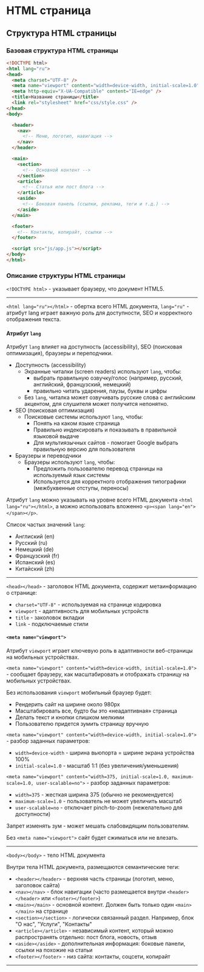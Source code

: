 # HTML страница

## Структура HTML страницы

### Базовая структура HTML страницы

```html
<!DOCTYPE html>
<html lang="ru">
<head>
  <meta charset="UTF-8" />
  <meta name="viewport" content="width=device-width, initial-scale=1.0" />
  <meta http-equiv="X-UA-Compatible" content="IE=edge" />
  <title>Название страницы</title>
  <link rel="stylesheet" href="css/style.css" />
</head>
<body>

  <header>
    <nav>
      <!-- Меню, логотип, навигация -->
    </nav>
  </header>

  <main>
    <section>
      <!-- Основной контент -->
    </section>
    <article>
      <!-- Статья или пост блога -->
    </article>
    <aside>
      <!-- Боковая панель (ссылки, реклама, теги и т.д.) -->
    </aside>
  </main>

  <footer>
    <!-- Контакты, копирайт, ссылки -->
  </footer>

  <script src="js/app.js"></script>
</body>
</html>
```

### Описание структуры HTML страницы

`<!DOCTYPE html>` - указывает браузеру, что документ HTML5.

---

`<html lang="ru"></html>` - обертка всего HTML документа, `lang="ru"` - атрибут lang играет важную роль для доступности,
SEO и корректного отображения текста.

#### Атрибут `lang`

Атрибут `lang` влияет на доступность (accessibility), SEO (поисковая оптимизация), браузеры и переподчики.

- Доступность (accessibility)
  - Экранные читалки (screen readers) используют `lang`, чтобы:
    - выбрать правильную озвучку/голос (например, русский, английский, французский, немецкий)
    - правильно читать ударения, паузы, буквы и цифры
  - Без `lang`, читалка может озвучивать русские слова с английским акцентом, для слушителя может получится непонятно.
- SEO (поисковая оптимизация)
  - Поисковые системы используют `lang`, чтобы:
    - Понять на каком языке страница
    - Правильно индексировать и показывать в правильной языковой выдаче
    - Для мультиязычных сайтов - помогает Google выбрать правильную версию для пользователя
- Браузеры и переводчики
  - Браузеры используют `lang`, чтобы:
    - Предложить пользователю перевод страницы на используемый язык системы
    - Используется для корректного отображения типографики (межбуквенные отступы, переносы)

Атрибут `lang` можно указывать на уровне всего HTML документа `<html lang="ru"></html>`, а можно использовать
вложенно `<p><span lang="en"></span></p>`.

Список частых значений `lang`:
- Англиский (en)
- Русский (ru)
- Немецкий (de)
- Французский (fr)
- Испанский (es)
- Китайский (zh)

---

`<head></head>` - заголовок HTML документа, содержит метаинформацию о странице:
* `charset="UTF-8"` - используемая на странице кодировка
* `viewport` - адаптивность для мобильных устройств
* `title` - заколовок вкладки
* `link` - подключаемые стили

#### `<meta name="viewport">` 
Атрибут `viewport` играет ключевую роль в адаптивности веб-страницы на мобильных устройствах.

`<meta name="viewport" content="width=device-width, initial-scale=1.0">` - сообщает браузеру, как масштабировать и 
отображать страницу на мобильных устройствах.

Без использования `viewport` мобильный браузер будет:
* Рендерить сайт на ширине около 980px
* Масштабировать все, будто бы это «неадаптивная» страница
* Делать текст и кнопки слишком мелкими
* Пользователю придется зумить страницу вручную

`<meta name="viewport" content="width=device-width, initial-scale=1.0">`  - разбор заданных параметров:
- `width=device-width` - ширина вьюпорта = ширине экрана устройства 100%
- `initial-scale=1.0` - масштаб 1:1 (без увеличения/уменьшения)

`<meta name="viewport" content="width=375, initial-scale=1.0, maximum-scale=1.0, user-scalable=no">` - разбор заданных
параметров:
- `width=375` - жесткая ширина 375 (обычно не рекомендуется)
- `maximum-scale=1.0` - пользователь не может увеличить масштаб
- `user-scalable=no` - отключает pinch-to-zoom (нежелательно для доступности)

Запрет изменять зум - может мешать слабовидящим пользователям.

Без `<meta name="viewport">` сайт будет сжиматься или не влезать.

---

`<body></body>` - тело HTML документа

Внутри тела HTML документа, размещаются семантические теги:
- `<header></header>` - верхняя часть страницы (логотип, меню, заголовок сайта)
- `<nav></nav>` - блок навигации (часто размещается внутри `<header></header>` или `<footer></footer>`)
- `<main></main>` - основной контент. Должен быть только один `<main></main>` на странице
- `<section></section>` - логически связанный раздел. Например, блок "О нас", "Услуги", "Контакты"
- `<article></article>` - независимый контент, который можно распространять отдельно: пост блога, новость, отзыв
- `<aside></aside>` - дополнительная информация: боковые панели, ссылки на похожие на статьи
- `<footer></footer>` - низ сайта: контакты, соцсети, копирайт

---
